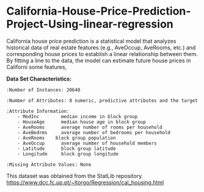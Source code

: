 # California-House-Price-Prediction-Project-Using-linear-regression
California house price prediction is a statistical model that analyzes historical data of real estate features (e.g., AveOccup, AveRooms, etc.) and corresponding house prices to establish a linear relationship between them. By fitting a line to the data, the model can estimate future house prices in Californi some features,

**Data Set Characteristics:**

    :Number of Instances: 20640

    :Number of Attributes: 8 numeric, predictive attributes and the target

    :Attribute Information:
        - MedInc        median income in block group
        - HouseAge      median house age in block group
        - AveRooms      average number of rooms per household
        - AveBedrms     average number of bedrooms per household
        - AveRooms    block group population
        - AveOccup      average number of household members
        - Latitude      block group latitude
        - Longitude     block group longitude

    :Missing Attribute Values: None

This dataset was obtained from the StatLib repository.
https://www.dcc.fc.up.pt/~ltorgo/Regression/cal_housing.html
